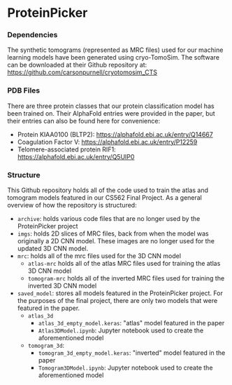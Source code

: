# ProteinPicker

### Dependencies

The synthetic tomograms (represented as MRC files) used for our machine learning models have been generated using cryo-TomoSim. The software can be downloaded at their Github repository at: https://github.com/carsonpurnell/cryotomosim_CTS

### PDB Files

There are three protein classes that our protein classification model has been trained on. Their AlphaFold entries were provided in the paper, but their entries can also be found here for convenience:

- Protein KIAA0100 (BLTP2): https://alphafold.ebi.ac.uk/entry/Q14667
- Coagulation Factor V: https://alphafold.ebi.ac.uk/entry/P12259
- Telomere-associated protein RIF1: https://alphafold.ebi.ac.uk/entry/Q5UIP0

### Structure

This Github repository holds all of the code used to train the atlas and tomogram models featured in our CS562 Final Project. As a general overview of how the repository is structured:

- `archive`: holds various code files that are no longer used by the ProteinPicker project
- `imgs`: holds 2D slices of MRC files, back from when the model was originally a 2D CNN model. These images are no longer used for the updated 3D CNN model.
- `mrc`: holds all of the mrc files used for the 3D CNN model
    - `atlas-mrc` holds all of the atlas MRC files used for training the atlas 3D CNN model
    - `tomogram-mrc` holds all of the inverted MRC files used for training the inverted 3D CNN model
- `saved_model`: stores all models featured in the ProteinPicker project. For the purposes of the final project, there are only two models that were featured in the paper.
    - `atlas_3d`
        - `atlas_3d_empty_model.keras`: "atlas" model featured in the paper
        - `Atlas3DModel.ipynb`: Jupyter notebook used to create the aforementioned model
    - `tomogram_3d`:
        - `tomogram_3d_empty_model.keras`: "inverted" model featured in the paper
        - `Tomogram3DModel.ipynb`: Jupyter notebook used to create the aforementioned model
